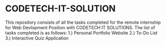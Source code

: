# CODETECH-IT-SOLUTION

This repository consists of all the tasks completed for the remote internship for Web Devlopment Position with CODETECH IT SOLUTIONS.
The list of tasks completed is as follows:
1.) Personal Portfolio Website
2.) To-Do List
3.) Interactive Quiz Application
